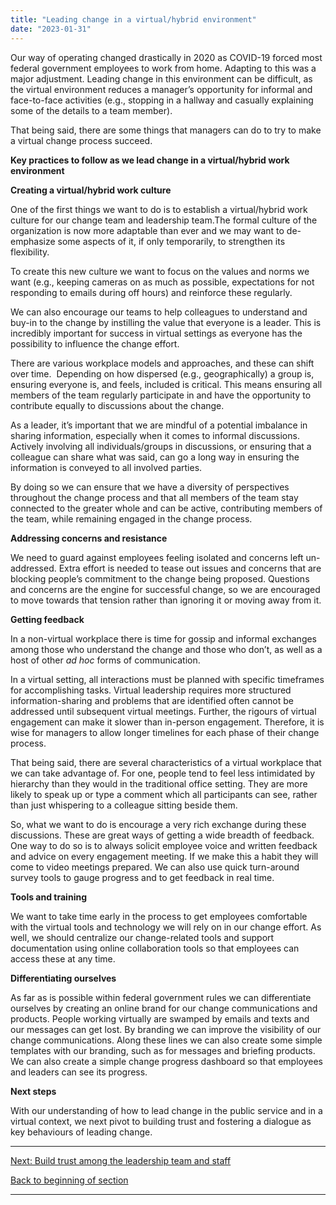 ```yaml
---
title: "Leading change in a virtual/hybrid environment"
date: "2023-01-31"
---
```


Our way of operating changed drastically in 2020 as COVID-19 forced most federal government employees to work from home. Adapting to this was a major adjustment. Leading change in this environment can be difficult, as the virtual environment reduces a manager’s opportunity for informal and face-to-face activities (e.g., stopping in a hallway and casually explaining some of the details to a team member).  
  
That being said, there are some things that managers can do to try to make a virtual change process succeed.

**Key practices to follow as we lead change in a virtual/hybrid work environment**

**Creating a virtual/hybrid work culture**

One of the first things we want to do is to establish a virtual/hybrid work culture for our change team and leadership team.The formal culture of the organization is now more adaptable than ever and we may want to de-emphasize some aspects of it, if only temporarily, to strengthen its flexibility.

To create this new culture we want to focus on the values and norms we want (e.g., keeping cameras on as much as possible, expectations for not responding to emails during off hours) and reinforce these regularly.

We can also encourage our teams to help colleagues to understand and buy-in to the change by instilling the value that everyone is a leader. This is incredibly important for success in virtual settings as everyone has the possibility to influence the change effort.

There are various workplace models and approaches, and these can shift over time.  Depending on how dispersed (e.g., geographically) a group is, ensuring everyone is, and feels, included is critical. This means ensuring all members of the team regularly participate in and have the opportunity to contribute equally to discussions about the change.

As a leader, it’s important that we are mindful of a potential imbalance in sharing information, especially when it comes to informal discussions. Actively involving all individuals/groups in discussions, or ensuring that a colleague can share what was said, can go a long way in ensuring the information is conveyed to all involved parties.

By doing so we can ensure that we have a diversity of perspectives throughout the change process and that all members of the team stay connected to the greater whole and can be active, contributing members of the team, while remaining engaged in the change process.

**Addressing concerns and resistance** 

We need to guard against employees feeling isolated and concerns left un-addressed. Extra effort is needed to tease out issues and concerns that are blocking people’s commitment to the change being proposed. Questions and concerns are the engine for successful change, so we are encouraged to move towards that tension rather than ignoring it or moving away from it.

**Getting feedback**

In a non-virtual workplace there is time for gossip and informal exchanges among those who understand the change and those who don’t, as well as a host of other _ad hoc_ forms of communication.

In a virtual setting, all interactions must be planned with specific timeframes for accomplishing tasks. Virtual leadership requires more structured information-sharing and problems that are identified often cannot be addressed until subsequent virtual meetings. Further, the rigours of virtual engagement can make it slower than in-person engagement. Therefore, it is wise for managers to allow longer timelines for each phase of their change process.

That being said, there are several characteristics of a virtual workplace that we can take advantage of. For one, people tend to feel less intimidated by hierarchy than they would in the traditional office setting. They are more likely to speak up or type a comment which all participants can see, rather than just whispering to a colleague sitting beside them.

So, what we want to do is encourage a very rich exchange during these discussions. These are great ways of getting a wide breadth of feedback. One way to do so is to always solicit employee voice and written feedback and advice on every engagement meeting. If we make this a habit they will come to video meetings prepared. We can also use quick turn-around survey tools to gauge progress and to get feedback in real time. 

**Tools and training**

We want to take time early in the process to get employees comfortable with the virtual tools and technology we will rely on in our change effort. As well, we should centralize our change-related tools and support documentation using online collaboration tools so that employees can access these at any time.

**Differentiating ourselves**

As far as is possible within federal government rules we can differentiate ourselves by creating an online brand for our change communications and products. People working virtually are swamped by emails and texts and our messages can get lost. By branding we can improve the visibility of our change communications. Along these lines we can also create some simple templates with our branding, such as for messages and briefing products. We can also create a simple change progress dashboard so that employees and leaders can see its progress.

**Next steps**  
  
With our understanding of how to lead change in the public service and in a virtual context, we next pivot to building trust and fostering a dialogue as key behaviours of leading change.

* * *

[Next: Build trust among the leadership team and staff](/building-trust-and-modelling-behaviour/)

[Back to beginning of section](/navigating-the-world-of-change/)

* * *
